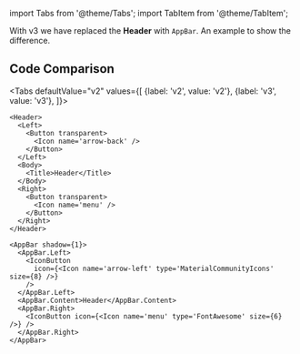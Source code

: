 import Tabs from '@theme/Tabs';
import TabItem from '@theme/TabItem';

With v3 we have replaced the **Header** with `AppBar`. An example to show the difference.

## Code Comparison

<Tabs
defaultValue="v2"
values={[
{label: 'v2', value: 'v2'},
{label: 'v3', value: 'v3'},
]}>
<TabItem value="v2">

```tsx
<Header>
  <Left>
    <Button transparent>
      <Icon name='arrow-back' />
    </Button>
  </Left>
  <Body>
    <Title>Header</Title>
  </Body>
  <Right>
    <Button transparent>
      <Icon name='menu' />
    </Button>
  </Right>
</Header>
```

</TabItem>
<TabItem value="v3">

```tsx
<AppBar shadow={1}>
  <AppBar.Left>
    <IconButton
      icon={<Icon name='arrow-left' type='MaterialCommunityIcons' size={8} />}
    />
  </AppBar.Left>
  <AppBar.Content>Header</AppBar.Content>
  <AppBar.Right>
    <IconButton icon={<Icon name='menu' type='FontAwesome' size={6} />} />
  </AppBar.Right>
</AppBar>
```

</TabItem>
</Tabs>
